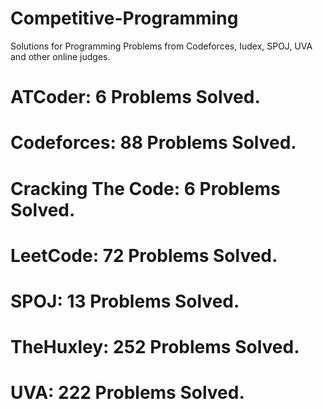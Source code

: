 # Competitive-Programming
Solutions for Programming Problems from Codeforces, Iudex, SPOJ, UVA and other online judges.

# ATCoder: 6 Problems Solved.
# Codeforces: 88 Problems Solved.
# Cracking The Code: 6 Problems Solved.
# LeetCode: 72 Problems Solved.
# SPOJ: 13 Problems Solved.
# TheHuxley: 252 Problems Solved.
# UVA: 222 Problems Solved.

